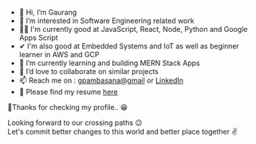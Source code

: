 - 👋 Hi, I’m Gaurang
- 👀 I’m interested in Software Engineering related work
- 🐱‍🏍 I'm currently good at JavaScript, React, Node, Python and Google Apps Script
- ✔  I'm also good at Embedded Systems and IoT as well as beginner learner in AWS and GCP
- 🌱 I’m currently learning and building MERN Stack Apps
- 💞️ I’d love to collaborate on similar projects
- 📫 Reach me on : [gpambasana@gmail](http://emailto:gpambasana@gmail.com) or [LinkedIn](http://www.linkedin.com/in/gpambasana)
- 🤳 Please find my resume [here](https://docs.google.com/document/d/18IfTfexeH3kYXHumgd6QLkJPC2FBxv-MY7c5A7ufiYk/edit?usp=sharing)

👏Thanks for checking my profile.. 😁  

Looking forward to our crossing paths 😉  
Let's commit better changes to this world and better place together ✌
